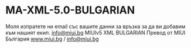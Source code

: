 MA-XML-5.0-BULGARIAN
====================
Моля изпратете ни email със вашите данни за връзка за да ви добавим към нашият екип. info@miui.bg
MIUIv5 XML BULGARIAN Превод от MIUI България 
www.miui.bg /
 info@miui.bg
